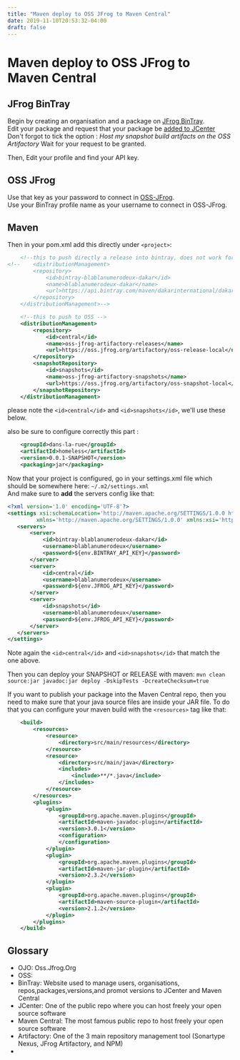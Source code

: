 ```yaml
---
title: "Maven deploy to OSS JFrog to Maven Central"
date: 2019-11-10T20:53:32-04:00
draft: false
---
```

# Maven deploy to OSS JFrog to Maven Central

## JFrog BinTray


Begin by creating an organisation and a package on [JFrog BinTray](https://bintray.com/dakarinternational).   
Edit your package and request that your package be [added to JCenter](https://www.jfrog.com/confluence/display/RTF/Deploying+Snapshots+to+oss.jfrog.org)  
Don't forgot to tick the option : *Host my snapshot build artifacts on the OSS Artifactory*
Wait for your request to be granted.


Then, Edit your profile and find your API key.  

## OSS JFrog

Use that key as your password to connect in [OSS-JFrog](https://oss.jfrog.org/artifactory/webapp/#/home).  
Use your BinTray profile name as your username to connect in OSS-JFrog.


## Maven

Then in your pom.xml add this directly under `<project>`: 
```xml
	<!--this to push directly a release into bintray, does not work for snapshot though-->
<!--	<distributionManagement>
		<repository>
			<id>bintray-blablanumerodeux-dakar</id>
			<name>blablanumerodeux-dakar</name>
			<url>https://api.bintray.com/maven/dakarinternational/dakar/dakar/;publish=1</url>
		</repository>
	</distributionManagement>-->

	<!--this to push to OSS -->
	<distributionManagement>
		<repository>
			<id>central</id>
			<name>oss-jfrog-artifactory-releases</name>
			<url>https://oss.jfrog.org/artifactory/oss-release-local</url>
		</repository>
		<snapshotRepository>
			<id>snapshots</id>
			<name>oss-jfrog-artifactory-snapshots</name>
			<url>https://oss.jfrog.org/artifactory/oss-snapshot-local</url>
		</snapshotRepository>
	</distributionManagement>
```
  
please note the `<id>central</id>` and `<id>snapshots</id>`, we'll use these below.

also be sure to configure correctly this part :  
```xml
	<groupId>dans-la-rue</groupId>
	<artifactId>homeless</artifactId>
	<version>0.0.1-SNAPSHOT</version>
	<packaging>jar</packaging>
```


Now that your project is configured, go in your settings.xml file which should be somewhere here: `~/.m2/settings.xml`   
And make sure to **add** the servers config like that:  
 ```xml
<?xml version='1.0' encoding='UTF-8'?>
<settings xsi:schemaLocation='http://maven.apache.org/SETTINGS/1.0.0 http://maven.apache.org/xsd/settings-1.0.0.xsd'
          xmlns='http://maven.apache.org/SETTINGS/1.0.0' xmlns:xsi='http://www.w3.org/2001/XMLSchema-instance'>
    <servers>
        <server>
            <id>bintray-blablanumerodeux-dakar</id>
            <username>blablanumerodeux</username>
            <password>${env.BINTRAY_API_KEY}</password>
        </server>
        <server>
            <id>central</id>
            <username>blablanumerodeux</username>
            <password>${env.JFROG_API_KEY}</password>
        </server>
        <server>
            <id>snapshots</id>
            <username>blablanumerodeux</username>
            <password>${env.JFROG_API_KEY}</password>
        </server>
    </servers>
</settings>
```

Note again the `<id>central</id>` and  `<id>snapshots</id>` that match the one above.


Then you can deploy your SNAPSHOT or RELEASE with maven: `mvn clean source:jar javadoc:jar deploy -DskipTests -DcreateChecksum=true`


If you want to publish your package into the Maven Central repo, then you need to make sure that your java source files are inside your JAR file. 
To do that you can configure your maven build with the `<resources>` tag like that: 

```xml
	<build>
		<resources>
			<resource>
				<directory>src/main/resources</directory>
			</resource>
			<resource>
				<directory>src/main/java</directory>
				<includes>
					<include>**/*.java</include>
				</includes>
			</resource>
		</resources>
		<plugins>
			<plugin>
				<groupId>org.apache.maven.plugins</groupId>
				<artifactId>maven-javadoc-plugin</artifactId>
				<version>3.0.1</version>
				<configuration>
				</configuration>
			</plugin>
			<plugin>
				<groupId>org.apache.maven.plugins</groupId>
				<artifactId>maven-jar-plugin</artifactId>
				<version>2.3.2</version>
			</plugin>
			<plugin>
				<groupId>org.apache.maven.plugins</groupId>
				<artifactId>maven-source-plugin</artifactId>
				<version>2.1.2</version>
			</plugin>
		</plugins>
	</build>

```

## Glossary

 - OJO: Oss.Jfrog.Org
 - OSS: 
 - BinTray: Website used to manage users, organisations, repos,packages,versions,and promot versions to JCenter and Maven Central
 -  JCenter: One of the public repo where you can host freely your open source software
 - Maven Central: The most famous public repo to host freely your open source software
 - Artifactory: One of the 3 main repository management tool (Sonartype Nexus, JFrog Artifactory, and NPM)
 - 

<!--stackedit_data:
eyJoaXN0b3J5IjpbODU1MTkyNzYyLDI5MTA2NjYzXX0=
-->